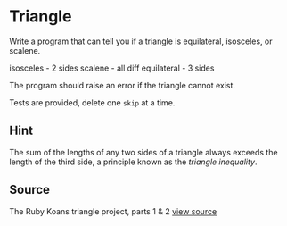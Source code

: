 # Triangle

Write a program that can tell you if a triangle is equilateral, isosceles, or scalene.

isosceles - 2 sides
scalene - all diff
equilateral - 3 sides

The program should raise an error if the triangle cannot exist.

Tests are provided, delete one `skip` at a time.

## Hint

The sum of the lengths of any two sides of a triangle always exceeds the
length of the third side, a principle known as the _triangle
inequality_.


## Source

The Ruby Koans triangle project, parts 1 & 2 [view source](http://rubykoans.com)
